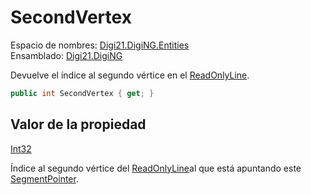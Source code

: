 # SecondVertex

Espacio de nombres: [Digi21.DigiNG.Entities](/digi3d-net/programacion/.net/referencia/digi21.diging/digi21.diging.entities/)  
Ensamblado: [Digi21.DigiNG](/digi3d-net/programacion/.net/referencia/digi21.diging.plugin/digi21.diging/)

Devuelve el índice al segundo vértice en el [ReadOnlyLine](/digi3d-net/programacion/.net/referencia/digi21.diging/digi21.diging.entities/clases/readonlyline/).

```csharp
public int SecondVertex { get; }
```

## Valor de la propiedad

[Int32](https://docs.microsoft.com/en-us/dotnet/api/system.int32?view=net-5.0)

Índice al segundo vértice del [ReadOnlyLine](../../readonlyline/)al que está apuntando este [SegmentPointer](/digi3d-net/programacion/.net/referencia/digi21.diging/digi21.diging.entities/clases/segmentpointer/).

